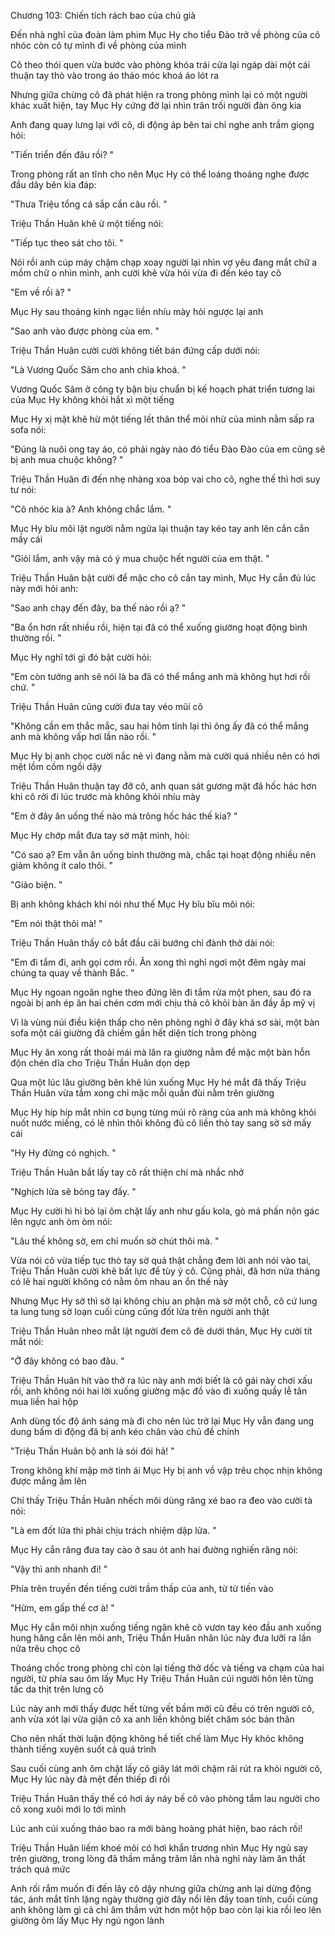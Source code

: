 




Chương 103: Chiến tích rách bao của chú già

Đến nhà nghỉ của đoàn làm phim Mục Hy cho tiểu Đào trở về phòng của cô nhóc còn cô tự mình đi về phòng của mình

Cô theo thói quen vừa bước vào phòng khóa trái cửa lại ngáp dài một cái thuận tay thò vào trong áo tháo móc khoá áo lót ra

Nhưng giữa chừng cô đã phát hiện ra trong phòng mình lại có một người khác xuất hiện, tay Mục Hy cứng đờ lại nhìn trân trối người đàn ông kia

Anh đang quay lưng lại với cô, di động áp bên tai chỉ nghe anh trầm giọng hỏi:

"Tiến triển đến đâu rồi? "

Trong phòng rất an tĩnh cho nên Mục Hy có thể loáng thoáng nghe được đầu dây bên kia đáp:

"Thưa Triệu tổng cá sắp cắn câu rồi. "

Triệu Thần Huân khẽ ừ một tiếng nói:

"Tiếp tục theo sát cho tôi. "

Nói rồi anh cúp máy chậm chạp xoay người lại nhìn vợ yêu đang mắt chữ a mồm chữ o nhìn mình, anh cười khẽ vừa hỏi vừa đi đến kéo tay cô

"Em về rồi à? "

Mục Hy sau thoáng kinh ngạc liền nhíu mày hỏi ngược lại anh

"Sao anh vào được phòng của em. "

Triệu Thần Huân cười cười không tiết bán đứng cấp dưới nói:

"Là Vương Quốc Sâm cho anh chìa khoá. "

Vương Quốc Sâm ở công ty bận bịu chuẩn bị kế hoạch phát triển tương lai của Mục Hy không khỏi hắt xì một tiếng

Mục Hy xị mặt khẽ hừ một tiếng lết thân thể mỏi nhừ của mình nằm sấp ra sofa nói:

"Đúng là nuôi ong tay áo, có phải ngày nào đó tiểu Đào Đào của em cũng sẽ bị anh mua chuộc không? "

Triệu Thần Huân đi đến nhẹ nhàng xoa bóp vai cho cô, nghe thế thì hơi suy tư nói:

"Cô nhóc kia à? Anh không chắc lắm. "

Mục Hy bĩu môi lật người nằm ngửa lại thuận tay kéo tay anh lên cắn cắn mấy cái

"Giỏi lắm, anh vậy mà có ý mua chuộc hết người của em thật. "

Triệu Thần Huân bật cười để mặc cho cô cắn tay mình, Mục Hy cắn đủ lúc này mới hỏi anh:

"Sao anh chạy đến đây, ba thế nào rồi ạ? "

"Ba ổn hơn rất nhiều rồi, hiện tại đã có thể xuống giường hoạt động bình thường rồi. "

Mục Hy nghĩ tới gì đó bật cười hỏi:

"Em còn tưởng anh sẽ nói là ba đã có thể mắng anh mà không hụt hơi rồi chứ. "

Triệu Thần Huân cũng cười đưa tay véo mũi cô

"Không cần em thắc mắc, sau hai hôm tỉnh lại thì ông ấy đã có thể mắng anh mà không vấp hơi lần nào rồi. "

Mục Hy bị anh chọc cười nắc nẻ vì đang nằm mà cười quá nhiều nên có hơi mệt lồm cồm ngồi dậy

Triệu Thần Huân thuận tay đỡ cô, anh quan sát gương mặt đã hốc hác hơn khi cô rời đi lúc trước mà không khỏi nhíu mày

"Em ở đây ăn uống thế nào mà trông hốc hác thế kia? "

Mục Hy chớp mắt đưa tay sờ mặt mình, hỏi:

"Có sao ạ? Em vẫn ăn uống bình thường mà, chắc tại hoạt động nhiều nên giảm không ít calo thôi. "

"Giảo biện. "

Bị anh không khách khí nói như thế Mục Hy bĩu bĩu môi nói:

"Em nói thật thôi mà! "

Triệu Thần Huân thấy cô bắt đầu cãi bướng chỉ đành thở dài nói:

"Em đi tắm đi, anh gọi cơm rồi. Ăn xong thì nghỉ ngơi một đêm ngày mai chúng ta quay về thành Bắc. "

Mục Hy ngoan ngoãn nghe theo đứng lên đi tắm rửa một phen, sau đó ra ngoài bị anh ép ăn hai chén cơm mới chịu thả cô khỏi bàn ăn đầy ắp mỹ vị

Vì là vùng núi điều kiện thấp cho nên phòng nghỉ ở đây khá sơ sài, một bàn sofa một cái giường đã chiếm gần hết diện tích trong phòng

Mục Hy ăn xong rất thoải mái mà lăn ra giường nằm để mặc một bàn hỗn độn chén dĩa cho Triệu Thần Huân dọn dẹp

Qua một lúc lâu giường bên khẽ lún xuống Mục Hy hé mắt đã thấy Triệu Thần Huân vừa tắm xong chỉ mặc mỗi quần đùi nằm trên giường

Mục Hy híp híp mắt nhìn cơ bụng từng múi rõ ràng của anh mà không khỏi nuốt nước miếng, có lẽ nhìn thôi không đủ cô liền thò tay sang sờ sờ mấy cái

"Hy Hy đừng có nghịch. "

Triệu Thần Huân bắt lấy tay cô rất thiện chí mà nhắc nhở

"Nghịch lửa sẽ bỏng tay đấy. "

Mục Hy cười hì hì bò lại ôm chặt lấy anh như gấu kola, gò má phấn nộn gác lên ngực anh òm òm nói:

"Lâu thế không sờ, em chỉ muốn sờ chút thôi mà. "

Vừa nói cô vừa tiếp tục thò tay sờ quả thật chẳng đem lời anh nói vào tai, Triệu Thần Huân cười khẽ bất lực để tùy ý cô. Cũng phải, đã hơn nửa tháng có lẽ hai người không có nằm ôm nhau an ổn thế này

Nhưng Mục Hy sờ thì sờ lại không chịu an phận mà sờ một chỗ, cô cứ lung ta lung tung sờ loạn cuối cùng cũng đốt lửa trên người anh thật

Triệu Thần Huân nheo mắt lật người đem cô đè dưới thân, Mục Hy cười tít mắt nói:

"Ở đây không có bao đâu. "

Triệu Thần Huân hít vào thở ra lúc này anh mới biết là cô gái này chơi xấu rồi, anh không nói hai lời xuống giường mặc đồ vào đi xuống quầy lễ tân mua liền hai hộp

Anh dùng tốc độ ánh sáng mà đi cho nên lúc trở lại Mục Hy vẫn đang ung dung bấm di động đã bị anh kéo chân vào chủ đề chính

"Triệu Thần Huân bộ anh là sói đói hả! "

Trong không khí mập mờ tình ái Mục Hy bị anh vồ vập trêu chọc nhịn không được mắng ầm lên

Chỉ thấy Triệu Thần Huân nhếch môi dùng răng xé bao ra đeo vào cười tà nói:

"Là em đốt lửa thì phải chịu trách nhiệm dập lửa. "

Mục Hy cắn răng đưa tay cào ở sau ót anh hai đường nghiến răng nói:

"Vậy thì anh nhanh đi! "

Phía trên truyền đến tiếng cười trầm thấp của anh, từ từ tiến vào

"Hửm, em gấp thế cơ à! "

Mục Hy cắn môi nhịn xuống tiếng ngân khẽ cô vươn tay kéo đầu anh xuống hung hăng cắn lên môi anh, Triệu Thần Huân nhân lúc này đưa lưỡi ra lần nữa trêu chọc cô

Thoáng chốc trong phòng chỉ còn lại tiếng thở dốc và tiếng va chạm của hai người, từ phía sau ôm lấy Mục Hy Triệu Thần Huân cúi người hôn lên từng tấc da thịt trên lưng cô

Lúc này anh mới thấy được hết từng vết bầm mới cũ đều có trên người cô, anh vừa xót lại vừa giận cô xa anh liền không biết chăm sóc bản thân

Cho nên nhất thời luận động không hề tiết chế làm Mục Hy khóc không thành tiếng xuyên suốt cả quá trình

Sau cuối cùng anh ôm chặt lấy cô giây lát mới chậm rãi rút ra khỏi người cô, Mục Hy lúc này đã mệt đến thiếp đi rồi

Triệu Thần Huân thấy thế có hơi áy náy bế cô vào phòng tắm lau người cho cô xong xuôi mới lo tới mình

Lúc anh cúi xuống tháo bao ra mới bàng hoàng phát hiện, bao rách rồi!

Triệu Thần Huân liếm khoé môi có hơi khẩn trương nhìn Mục Hy ngủ say trên giường, trong lòng đã thầm mắng trăm lần nhà nghỉ này làm ăn thất trách quá mức

Anh rối rắm muốn đi đến lây cô dậy nhưng giữa chừng anh lại dừng động tác, ánh mắt tĩnh lặng ngày thường giờ đây nổi lên đầy toan tính, cuối cùng anh không làm gì cả chỉ âm thầm vứt hơn một hộp bao còn lại kia rồi leo lên giường ôm lấy Mục Hy ngủ ngon lành




